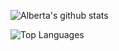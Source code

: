 ![Alberta's github stats](https://github-readme-stats.vercel.app/api?username=Alyeko&show_icons=true&theme=vue&count_private=true) 

![Top Languages](https://github-readme-stats.vercel.app/api/top-langs/?username=Alyeko&theme=vue)
